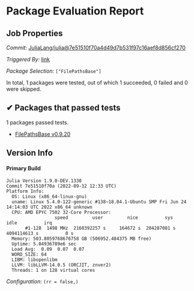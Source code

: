# Package Evaluation Report

## Job Properties

*Commit:* [JuliaLang/julia@7e51510f70a4d49d7b531f97c16aef8d856cf270](https://github.com/JuliaLang/julia/commit/7e51510f70a4d49d7b531f97c16aef8d856cf270)

*Triggered By:* [link](https://github.com/JuliaLang/julia/commit/7e51510f70a4d49d7b531f97c16aef8d856cf270#commitcomment-83810847)

*Package Selection:* `["FilePathsBase"]`

In total, 1 packages were tested, out of which 1 succeeded, 0 failed and 0 were skipped.


## ✔ Packages that passed tests

1 packages passed tests.

- [FilePathsBase v0.9.20](https://s3.amazonaws.com/julialang-reports/nanosoldier/pkgeval/by_hash/7e51510/FilePathsBase.primary.log)


## Version Info

#### Primary Build

```
Julia Version 1.9.0-DEV.1330
Commit 7e51510f70a (2022-09-12 12:33 UTC)
Platform Info:
  OS: Linux (x86_64-linux-gnu)
  uname: Linux 5.4.0-122-generic #138~18.04.1-Ubuntu SMP Fri Jun 24 14:14:03 UTC 2022 x86_64 unknown
  CPU: AMD EPYC 7502 32-Core Processor: 
                  speed         user         nice          sys         idle          irq
       #1-128  1498 MHz  2160392257 s     164672 s  204287081 s  4094114613 s          0 s
  Memory: 503.8059768676758 GB (506952.484375 MB free)
  Uptime: 5.04936789e6 sec
  Load Avg:  0.09  0.07  0.07
  WORD_SIZE: 64
  LIBM: libopenlibm
  LLVM: libLLVM-14.0.5 (ORCJIT, znver2)
  Threads: 1 on 128 virtual cores

```
*Configuration*: `(rr = false,)`
<!-- Generated on 2022-09-13T02:08:40.332 -->
